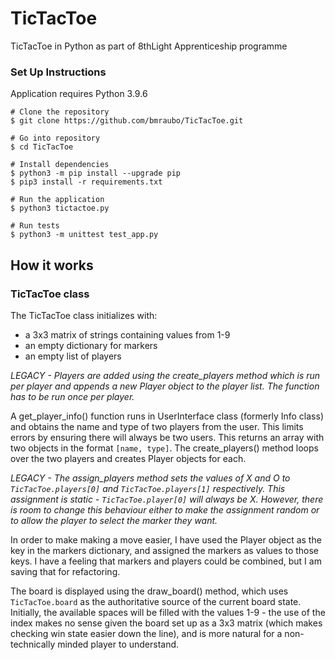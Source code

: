 # TicTacToe
TicTacToe in Python as part of 8thLight Apprenticeship programme

### Set Up Instructions

Application requires Python 3.9.6

```
# Clone the repository
$ git clone https://github.com/bmraubo/TicTacToe.git

# Go into repository
$ cd TicTacToe

# Install dependencies
$ python3 -m pip install --upgrade pip
$ pip3 install -r requirements.txt

# Run the application
$ python3 tictactoe.py

# Run tests
$ python3 -m unittest test_app.py
```

## How it works

### TicTacToe class

The TicTacToe class initializes with:
- a 3x3 matrix of strings containing values from 1-9
- an empty dictionary for markers
- an empty list of players

*LEGACY - Players are added using the create_players method which is run per player and appends a new Player object to the player list. The function has to be run once per player.*

A get_player_info() function runs in UserInterface class (formerly Info class) and obtains the name and type of two players from the user. This limits errors by ensuring there will always be two users. This returns an array with two objects in the format `[name, type]`. The create_players() method loops over the two players and creates Player objects for each.

*LEGACY - The assign_players method sets the values of X and O to `TicTacToe.players[0]` and `TicTacToe.players[1]` respectively. This assignment is static - `TicTacToe.player[0]` will always be X. However, there is room to change this behaviour either to make the assignment random or to allow the player to select the marker they want.* 

In order to make making a move easier, I have used the Player object as the key in the markers dictionary, and assigned the markers as values to those keys. I have a feeling that markers and players could be combined, but I am saving that for refactoring.

The board is displayed using the draw_board() method, which uses `TicTacToe.board` as the authoritative source of the current board state. Initially, the available spaces will be filled with the values 1-9 - the use of the index makes no sense given the board set up as a 3x3 matrix (which makes checking win state easier down the line), and is more natural for a non-technically minded player to understand. 

